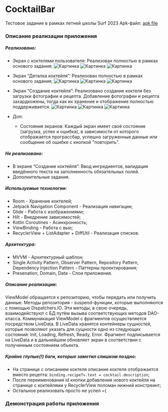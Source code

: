 # CocktailBar
Тестовое задание в рамках летней школы Surf 2023
Apk-файл: [apk file](/app-debug.apk)

### Описание реализации приложения
##### Реализовано:
-   Экран с коктелями пользователя:
    Реализован полностью в рамках основого задания;
    ![Картинка][image1] ![Картинка][image3] ![Картинка][image3]

    [image1]: //placehold.it/250x100
    [image2]: //placehold.it/250x100
    [image3]: //placehold.it/250x100
-   Экран “Деталка коктейля”:
    Реализован полностью в рамках основого задания;
    ![Картинка][image1] ![Картинка][image3] ![Картинка][image3]

    [image1]: //placehold.it/250x100
    [image2]: //placehold.it/250x100
    [image3]: //placehold.it/250x100
-   Экран “Создание коктейля”:
    Реализовано создание коктеля без загрузки фотографии и рецепта. Добавление фотографии и рецепта захардкожены, тогда как их хранение и отображение полностью поддерживается.
    ![Картинка][image1] ![Картинка][image3] ![Картинка][image3]

    [image1]: //https://github.com/IlyaVolf/CocktailBar/assets/70796651/0ce98b99-b730-48c8-8296-7ccbd39b6511
    [image2]: //placehold.it/250x100
    [image3]: //placehold.it/250x100
-   Доп:
    -   Состояния экранов:
        Каждый экран имеет своё состояние (загрузка, успех и ошибка), в зависимости от которого отображается програссбар, успешно загруженные данные или сообщение об ошибке с кнопкой "повторить".

##### Не реализовано:
-   В экране “Создание коктейля”:
    Ввод ингредиентов, валидация введённого текста на заполненность обязательных полей.
-   Дополнительные задания.

##### Используемые технологии:
-   Room - Хранение коктелей;
-   Jetpack Navigation Component - Реализация навигации;
-   Glide - Работа с изображениями;
-   Hilt - Внедрение зависимостей;
-   Kotlin Coroutines - Асинхронность;
-   ViewBinding - Работа с вью;
-   RecyclerView + ListAdapter + DiffUtil - Реализация списков.

##### Архитектура:
-   MVVM - Архитектурный шаблон;
-   Single Activity Pattern, Observer Pattern, Repository Pattern, Dependency Injection Pattern - Паттерны проектирования;
-   Presenation, Domain, Data - Слои приложения.

##### Описание реализации:
ViewModel обращается к репозиторию, чтобы передать или получить данные. Методы репозитория - suspend-функции, которые выполняются с помощью Dispatchers.IO. Эти методы, в свою очередь, взаимодействуют с БД путём вызыва соответствующих методов DAO-класса.
Коммуникация ViewModel с фрагментов осуществляется посредством LiveData. В LiveData хранятся контейнеры сущностей, которые позволяют указать для сущности одно из следующих состояний: Init, Loading, Refresh, Ready, Error. Фрагмент подписывается на LiveData и в дальнейшем обновляет экран в соответствии с полученным состоянием объекта.

##### Крайне __глупые(!)__ баги, которые заметил слишком поздно:
-   На странице с описанием коктеля описание коктеля отображается вместо рецепта: `binding.recipeTv.text = cocktail.description`;
-   После переименования id кнопки добавления нового коктейля на странице с коктейлями у RecyclerView поломан нижний констреинт;
-   Остальное реализовать просто не успел =(

### Демонстрация работы приложения
